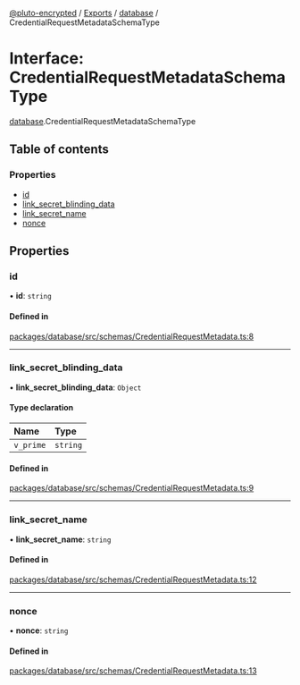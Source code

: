 [@pluto-encrypted](../README.md) / [Exports](../modules.md) / [database](../modules/database.md) / CredentialRequestMetadataSchemaType

# Interface: CredentialRequestMetadataSchemaType

[database](../modules/database.md).CredentialRequestMetadataSchemaType

## Table of contents

### Properties

- [id](database.CredentialRequestMetadataSchemaType.md#id)
- [link\_secret\_blinding\_data](database.CredentialRequestMetadataSchemaType.md#link_secret_blinding_data)
- [link\_secret\_name](database.CredentialRequestMetadataSchemaType.md#link_secret_name)
- [nonce](database.CredentialRequestMetadataSchemaType.md#nonce)

## Properties

### id

• **id**: `string`

#### Defined in

[packages/database/src/schemas/CredentialRequestMetadata.ts:8](https://github.com/atala-community-projects/pluto-encrypted/blob/8af5bee/packages/database/src/schemas/CredentialRequestMetadata.ts#L8)

___

### link\_secret\_blinding\_data

• **link\_secret\_blinding\_data**: `Object`

#### Type declaration

| Name | Type |
| :------ | :------ |
| `v_prime` | `string` |

#### Defined in

[packages/database/src/schemas/CredentialRequestMetadata.ts:9](https://github.com/atala-community-projects/pluto-encrypted/blob/8af5bee/packages/database/src/schemas/CredentialRequestMetadata.ts#L9)

___

### link\_secret\_name

• **link\_secret\_name**: `string`

#### Defined in

[packages/database/src/schemas/CredentialRequestMetadata.ts:12](https://github.com/atala-community-projects/pluto-encrypted/blob/8af5bee/packages/database/src/schemas/CredentialRequestMetadata.ts#L12)

___

### nonce

• **nonce**: `string`

#### Defined in

[packages/database/src/schemas/CredentialRequestMetadata.ts:13](https://github.com/atala-community-projects/pluto-encrypted/blob/8af5bee/packages/database/src/schemas/CredentialRequestMetadata.ts#L13)
